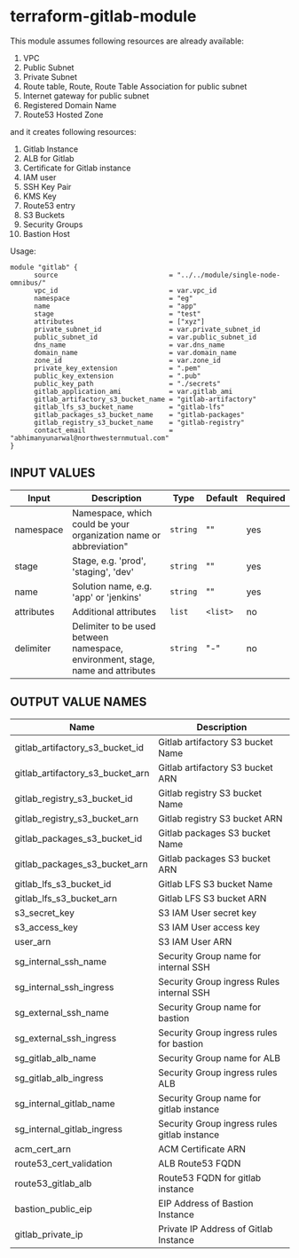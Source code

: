 # terraform-gitlab-module

This module assumes following resources are already available:
1. VPC
2. Public Subnet
3. Private Subnet
5. Route table, Route, Route Table Association for public subnet
6. Internet gateway for public subnet
4. Registered Domain Name
5. Route53 Hosted Zone

and it creates following resources:

1. Gitlab Instance
2. ALB for Gitlab
3. Certificate for Gitlab instance
4. IAM user 
5. SSH Key Pair
6. KMS Key
7. Route53 entry
8. S3 Buckets
9. Security Groups
10. Bastion Host

Usage:
```
module "gitlab" {
      source                            = "../../module/single-node-omnibus/"
      vpc_id                            = var.vpc_id
      namespace                         = "eg"
      name                              = "app"
      stage                             = "test"
      attributes                        = ["xyz"]
      private_subnet_id                 = var.private_subnet_id
      public_subnet_id                  = var.public_subnet_id
      dns_name                          = var.dns_name
      domain_name                       = var.domain_name
      zone_id                           = var.zone_id
      private_key_extension             = ".pem"
      public_key_extension              = ".pub"
      public_key_path                   = "./secrets"
      gitlab_application_ami            = var.gitlab_ami
      gitlab_artifactory_s3_bucket_name = "gitlab-artifactory"
      gitlab_lfs_s3_bucket_name         = "gitlab-lfs"
      gitlab_packages_s3_bucket_name    = "gitlab-packages"
      gitlab_registry_s3_bucket_name    = "gitlab-registry"
      contact_email                     = "abhimanyunarwal@northwesternmutual.com"
}
```

## INPUT VALUES

| Input             | Description                                                                    | Type    | Default | Required |
| ------------------| -------------------------------------------------------------------------------| --------|---------|----------|
| namespace         | Namespace, which could be your organization name or abbreviation"              |`string` | ""      | yes      |
| stage             | Stage, e.g. 'prod', 'staging', 'dev'                                           |`string` | ""      | yes      |
| name              | Solution name, e.g. 'app' or 'jenkins'                                         |`string` | ""      | yes      |
| attributes        | Additional attributes                                                          |`list`   | `<list>`| no       |           
| delimiter         | Delimiter to be used between namespace, environment, stage, name and attributes|`string` | "-"     | no       |

## OUTPUT VALUE NAMES

| Name                              | Description                                   | 
| ----------------------------------| ----------------------------------------------| 
| gitlab_artifactory_s3_bucket_id   | Gitlab artifactory S3 bucket Name             | 
| gitlab_artifactory_s3_bucket_arn  | Gitlab artifactory S3 bucket ARN              | 
| gitlab_registry_s3_bucket_id      | Gitlab registry S3 bucket Name                | 
| gitlab_registry_s3_bucket_arn     | Gitlab registry S3 bucket ARN                 | 
| gitlab_packages_s3_bucket_id      | Gitlab packages S3 bucket Name                |
| gitlab_packages_s3_bucket_arn     | Gitlab packages S3 bucket ARN                 | 
| gitlab_lfs_s3_bucket_id           | Gitlab LFS S3 bucket Name                     | 
| gitlab_lfs_s3_bucket_arn          | Gitlab LFS S3 bucket ARN                      | 
| s3_secret_key                     | S3 IAM User secret key                        | 
| s3_access_key                     | S3 IAM User access key                        | 
| user_arn                          | S3 IAM User ARN                               | 
| sg_internal_ssh_name              | Security Group name for internal SSH          | 
| sg_internal_ssh_ingress           | Security Group ingress Rules internal SSH     | 
| sg_external_ssh_name              | Security Group name for bastion               | 
| sg_external_ssh_ingress           | Security Group ingress rules for bastion      | 
| sg_gitlab_alb_name                | Security Group name for ALB                   | 
| sg_gitlab_alb_ingress             | Security Group ingress rules ALB              | 
| sg_internal_gitlab_name           | Security Group name for gitlab instance       | 
| sg_internal_gitlab_ingress        | Security Group ingress rules gitlab instance  | 
| acm_cert_arn                      | ACM Certificate ARN                           | 
| route53_cert_validation           | ALB Route53 FQDN                              | 
| route53_gitlab_alb                | Route53 FQDN for gitlab instance              | 
| bastion_public_eip                | EIP Address of Bastion Instance               | 
| gitlab_private_ip                 | Private IP Address of Gitlab Instance         | 